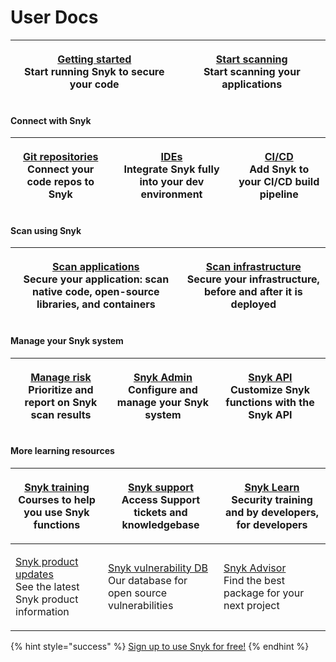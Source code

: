 # User Docs

| <p>​<a href="getting-started/">Getting started</a><br>Start running Snyk to secure your code</p> | <p><a href="scan-using-snyk/start-scanning-using-the-cli-web-ui-or-api.md">Start scanning</a><br>Start scanning your applications</p> |
| ------------------------------------------------------------------------------------------------ | ------------------------------------------------------------------------------------------------------------------------------------- |

#### Connect with Snyk <a href="#explore-snyk-products" id="explore-snyk-products"></a>

| <p><a href="integrate-with-snyk/git-repository-scm-integrations/">Git repositories</a><br>Connect your code repos to Snyk</p> | <p><a href="integrate-with-snyk/ide-tools/">IDEs</a><br>Integrate Snyk fully into your dev environment</p> | <p><a href="integrate-with-snyk/snyk-ci-cd-integrations/">CI/CD</a><br>Add Snyk to your CI/CD build pipeline</p> |
| ----------------------------------------------------------------------------------------------------------------------------- | ---------------------------------------------------------------------------------------------------------- | ---------------------------------------------------------------------------------------------------------------- |

#### Scan using Snyk <a href="#explore-snyk-products" id="explore-snyk-products"></a>

| <p><a href="scan-using-snyk/">Scan applications</a><br>Secure your application: scan native code, open-source libraries, and containers</p> | <p><a href="scan-using-snyk/scan-infrastructure/">Scan infrastructure</a><br>Secure your infrastructure, before and after it is deployed</p> |
| ------------------------------------------------------------------------------------------------------------------------------------------- | -------------------------------------------------------------------------------------------------------------------------------------------- |

#### Manage your Snyk system

| <p><a href="manage-risk/">Manage risk</a><br>Prioritize and report on Snyk scan results</p> | <p><a href="snyk-admin/">Snyk Admin</a><br>Configure and manage your Snyk system</p> | <p><a href="snyk-api/">Snyk API</a><br>Customize Snyk functions with the Snyk API</p> |
| ------------------------------------------------------------------------------------------- | ------------------------------------------------------------------------------------ | ------------------------------------------------------------------------------------- |

#### More learning resources <a href="#use-other-resources" id="use-other-resources"></a>

| <p><a href="https://training.snyk.io/">Snyk training</a><br>Courses to help you use Snyk functions</p>         | <p>​<a href="https://support.snyk.io/hc/en-us">Snyk support</a><br>Access Support tickets and knowledgebase</p>       | <p><a href="https://learn.snyk.io/">Snyk Learn</a>​<br>Security training and by developers, for developers</p> |
| -------------------------------------------------------------------------------------------------------------- | --------------------------------------------------------------------------------------------------------------------- | -------------------------------------------------------------------------------------------------------------- |
| <p>​<a href="https://updates.snyk.io/">Snyk product updates</a><br>See the latest Snyk product information</p> | <p>​<a href="https://security.snyk.io/">Snyk vulnerability DB</a><br>Our database for open source vulnerabilities</p> | <p>​<a href="https://snyk.io/advisor/">Snyk Advisor</a><br>Find the best package for your next project</p>     |

{% hint style="success" %}
[Sign up to use Snyk for free!](https://snyk.io/login?cta=sign-up\&loc=nav\&page=support\_docs\_page)
{% endhint %}
